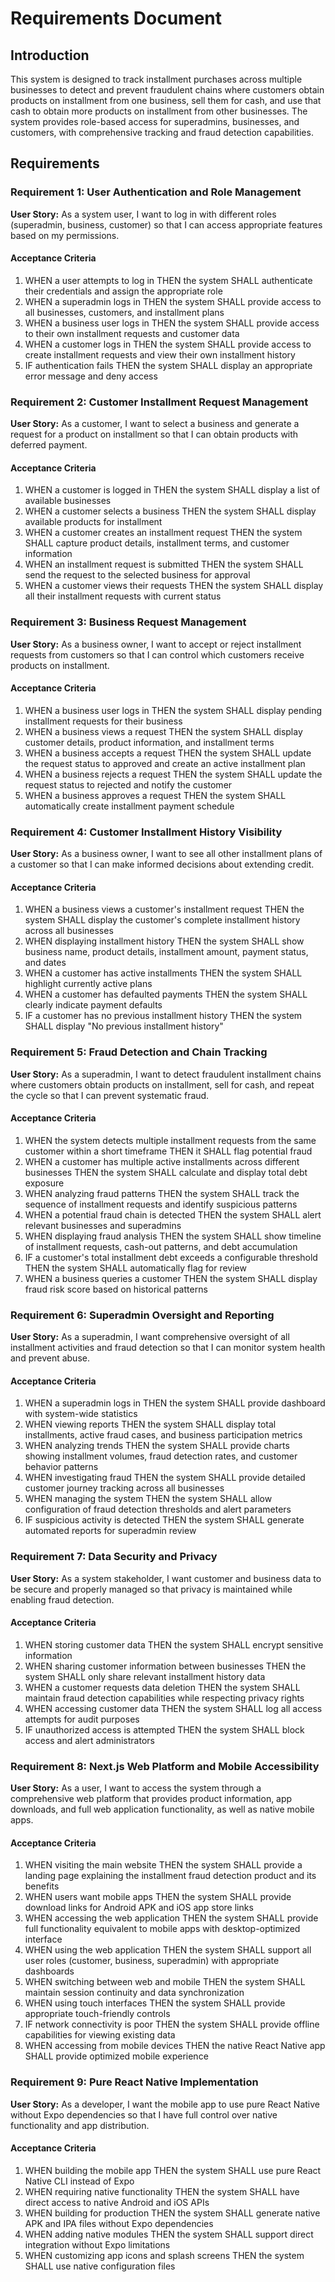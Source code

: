 # Requirements Document

## Introduction

This system is designed to track installment purchases across multiple businesses to detect and prevent fraudulent chains where customers obtain products on installment from one business, sell them for cash, and use that cash to obtain more products on installment from other businesses. The system provides role-based access for superadmins, businesses, and customers, with comprehensive tracking and fraud detection capabilities.

## Requirements

### Requirement 1: User Authentication and Role Management

**User Story:** As a system user, I want to log in with different roles (superadmin, business, customer) so that I can access appropriate features based on my permissions.

#### Acceptance Criteria

1. WHEN a user attempts to log in THEN the system SHALL authenticate their credentials and assign the appropriate role
2. WHEN a superadmin logs in THEN the system SHALL provide access to all businesses, customers, and installment plans
3. WHEN a business user logs in THEN the system SHALL provide access to their own installment requests and customer data
4. WHEN a customer logs in THEN the system SHALL provide access to create installment requests and view their own installment history
5. IF authentication fails THEN the system SHALL display an appropriate error message and deny access

### Requirement 2: Customer Installment Request Management

**User Story:** As a customer, I want to select a business and generate a request for a product on installment so that I can obtain products with deferred payment.

#### Acceptance Criteria

1. WHEN a customer is logged in THEN the system SHALL display a list of available businesses
2. WHEN a customer selects a business THEN the system SHALL display available products for installment
3. WHEN a customer creates an installment request THEN the system SHALL capture product details, installment terms, and customer information
4. WHEN an installment request is submitted THEN the system SHALL send the request to the selected business for approval
5. WHEN a customer views their requests THEN the system SHALL display all their installment requests with current status

### Requirement 3: Business Request Management

**User Story:** As a business owner, I want to accept or reject installment requests from customers so that I can control which customers receive products on installment.

#### Acceptance Criteria

1. WHEN a business user logs in THEN the system SHALL display pending installment requests for their business
2. WHEN a business views a request THEN the system SHALL display customer details, product information, and installment terms
3. WHEN a business accepts a request THEN the system SHALL update the request status to approved and create an active installment plan
4. WHEN a business rejects a request THEN the system SHALL update the request status to rejected and notify the customer
5. WHEN a business approves a request THEN the system SHALL automatically create installment payment schedule

### Requirement 4: Customer Installment History Visibility

**User Story:** As a business owner, I want to see all other installment plans of a customer so that I can make informed decisions about extending credit.

#### Acceptance Criteria

1. WHEN a business views a customer's installment request THEN the system SHALL display the customer's complete installment history across all businesses
2. WHEN displaying installment history THEN the system SHALL show business name, product details, installment amount, payment status, and dates
3. WHEN a customer has active installments THEN the system SHALL highlight currently active plans
4. WHEN a customer has defaulted payments THEN the system SHALL clearly indicate payment defaults
5. IF a customer has no previous installment history THEN the system SHALL display "No previous installment history"

### Requirement 5: Fraud Detection and Chain Tracking

**User Story:** As a superadmin, I want to detect fraudulent installment chains where customers obtain products on installment, sell for cash, and repeat the cycle so that I can prevent systematic fraud.

#### Acceptance Criteria

1. WHEN the system detects multiple installment requests from the same customer within a short timeframe THEN it SHALL flag potential fraud
2. WHEN a customer has multiple active installments across different businesses THEN the system SHALL calculate and display total debt exposure
3. WHEN analyzing fraud patterns THEN the system SHALL track the sequence of installment requests and identify suspicious patterns
4. WHEN a potential fraud chain is detected THEN the system SHALL alert relevant businesses and superadmins
5. WHEN displaying fraud analysis THEN the system SHALL show timeline of installment requests, cash-out patterns, and debt accumulation
6. IF a customer's total installment debt exceeds a configurable threshold THEN the system SHALL automatically flag for review
7. WHEN a business queries a customer THEN the system SHALL display fraud risk score based on historical patterns

### Requirement 6: Superadmin Oversight and Reporting

**User Story:** As a superadmin, I want comprehensive oversight of all installment activities and fraud detection so that I can monitor system health and prevent abuse.

#### Acceptance Criteria

1. WHEN a superadmin logs in THEN the system SHALL provide dashboard with system-wide statistics
2. WHEN viewing reports THEN the system SHALL display total installments, active fraud cases, and business participation metrics
3. WHEN analyzing trends THEN the system SHALL provide charts showing installment volumes, fraud detection rates, and customer behavior patterns
4. WHEN investigating fraud THEN the system SHALL provide detailed customer journey tracking across all businesses
5. WHEN managing the system THEN the system SHALL allow configuration of fraud detection thresholds and alert parameters
6. IF suspicious activity is detected THEN the system SHALL generate automated reports for superadmin review

### Requirement 7: Data Security and Privacy

**User Story:** As a system stakeholder, I want customer and business data to be secure and properly managed so that privacy is maintained while enabling fraud detection.

#### Acceptance Criteria

1. WHEN storing customer data THEN the system SHALL encrypt sensitive information
2. WHEN sharing customer information between businesses THEN the system SHALL only share relevant installment history data
3. WHEN a customer requests data deletion THEN the system SHALL maintain fraud detection capabilities while respecting privacy rights
4. WHEN accessing customer data THEN the system SHALL log all access attempts for audit purposes
5. IF unauthorized access is attempted THEN the system SHALL block access and alert administrators

### Requirement 8: Next.js Web Platform and Mobile Accessibility

**User Story:** As a user, I want to access the system through a comprehensive web platform that provides product information, app downloads, and full web application functionality, as well as native mobile apps.

#### Acceptance Criteria

1. WHEN visiting the main website THEN the system SHALL provide a landing page explaining the installment fraud detection product and its benefits
2. WHEN users want mobile apps THEN the system SHALL provide download links for Android APK and iOS app store links
3. WHEN accessing the web application THEN the system SHALL provide full functionality equivalent to mobile apps with desktop-optimized interface
4. WHEN using the web application THEN the system SHALL support all user roles (customer, business, superadmin) with appropriate dashboards
5. WHEN switching between web and mobile THEN the system SHALL maintain session continuity and data synchronization
6. WHEN using touch interfaces THEN the system SHALL provide appropriate touch-friendly controls
7. IF network connectivity is poor THEN the system SHALL provide offline capabilities for viewing existing data
8. WHEN accessing from mobile devices THEN the native React Native app SHALL provide optimized mobile experience

### Requirement 9: Pure React Native Implementation

**User Story:** As a developer, I want the mobile app to use pure React Native without Expo dependencies so that I have full control over native functionality and app distribution.

#### Acceptance Criteria

1. WHEN building the mobile app THEN the system SHALL use pure React Native CLI instead of Expo
2. WHEN requiring native functionality THEN the system SHALL have direct access to native Android and iOS APIs
3. WHEN building for production THEN the system SHALL generate native APK and IPA files without Expo dependencies
4. WHEN adding native modules THEN the system SHALL support direct integration without Expo limitations
5. WHEN customizing app icons and splash screens THEN the system SHALL use native configuration files